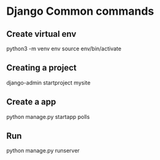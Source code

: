 # Django Common commands

## Create virtual env

python3 -m venv env
source env/bin/activate

## Creating a project

django-admin startproject mysite

## Create a app

python manage.py startapp polls

## Run

python manage.py runserver